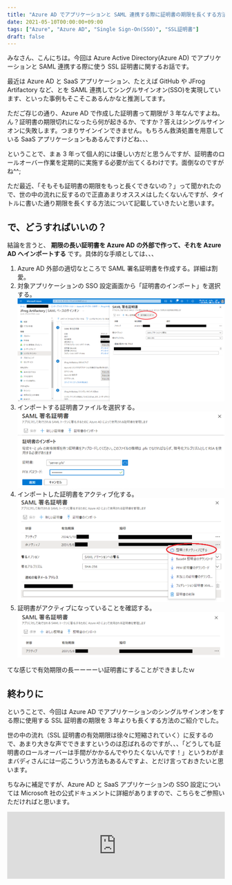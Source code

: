 ```yaml
---
title: "Azure AD でアプリケーションと SAML 連携する際に証明書の期限を長くする方法"
date: 2021-05-10T00:00:00+09:00
tags: ["Azure", "Azure AD", "Single Sign-On(SSO)", "SSL証明書"]
draft: false
---
```


みなさん、こんにちは。今回は Azure Active Directory(Azure AD) でアプリケーションと SAML 連携する際に使う SSL 証明書に関するお話です。

最近は Azure AD と SaaS アプリケーション、たとえば GitHub や JFrog Artifactory など、とを SAML 連携してシングルサインオン(SSO)を実現しています、といった事例もそこそこあるんかなと推測してます。

ただご存じの通り、Azure AD で作成した証明書って期限が 3 年なんですよね。ん？証明書の期限切れになったら何が起きるか、ですか？答えはシングルサインオンに失敗します。つまりサインインできません。もちろん救済処置を用意している SaaS アプリケーションもあるんですけどね、、、

ということで、まぁ 3 年って個人的には優しい方だと思うんですが、証明書のロールオーバー作業を定期的に実施する必要が出てくるわけです。面倒なのですがね^^;

ただ最近、「そもそも証明書の期限をもっと長くできないの？」って聞かれたので、世の中の流れに反するので正直あまりオススメはしたくないんですが、タイトルに書いた通り期限を長くする方法について記載していきたいと思います。

## で、どうすればいいの？

結論を言うと、 **期限の長い証明書を Azure AD の外部で作って、それを Azure AD へインポートする** です。具体的な手順としては、、、

1. Azure AD 外部の適切なところで SAML 署名証明書を作成する。詳細は割愛。
1. 対象アプリケーションの SSO 設定画面から「証明書のインポート」を選択する。
   ![](images/import-ssl-certificate1.png)
1. インポートする証明書ファイルを選択する。
   ![](images/import-ssl-certificate2.png)
1. インポートした証明書をアクティブ化する。
   ![](images/import-ssl-certificate3.png)
1. 証明書がアクティブになっていることを確認する。
   ![](images/import-ssl-certificate4.png)

てな感じで有効期限の長ーーーーい証明書にすることができましたｗ

## 終わりに

ということで、今回は Azure AD でアプリケーションのシングルサインオンをする際に使用する SSL 証明書の期限を 3 年よりも長くする方法のご紹介でした。

世の中の流れ（SSL 証明書の有効期限は徐々に短縮されていく）に反するので、あまり大きな声でできますというのは忍ばれるのですが、、、「どうしても証明書のロールオーバーは手間がかかるんでやりたくないんです！」というわがままバディさんには一応こういう方法もあるんですよ、とだけ言っておきたいと思います。

ちなみに補足ですが、Azure AD と SaaS アプリケーションの SSO 設定については Microsoft 社の公式ドキュメントに詳細がありますので、こちらをご参照いただければと思います。

<iframe class="hatenablogcard" style="width:100%;height:155px;max-width:680px;" src="https://hatenablog-parts.com/embed?url=https://docs.microsoft.com/ja-jp/azure/active-directory/saas-apps/tutorial-list" frameborder="0" scrolling="no"></iframe>

